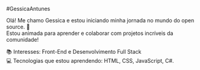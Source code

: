 #GessicaAntunes

Olá! Me chamo Gessica e estou iniciando minha jornada no mundo do open source. 🚀  
Estou animada para aprender e colaborar com projetos incríveis da comunidade!

📚 Interesses: Front-End e Desenvolvimento Full Stack  
💻 Tecnologias que estou aprendendo: HTML, CSS, JavaScript, C#.
